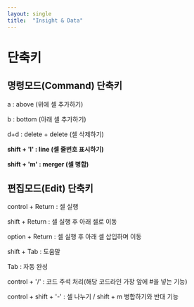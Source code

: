```yaml
---
layout: single
title:  "Insight & Data"
---
```


# 단축키   

## 명령모드(Command) 단축키   
   
a : above (위에 셀 추가하기)   
   
b : bottom (아래 셀 추가하기)   
   
d+d : delete + delete (셀 삭제하기)   
   
**shift + 'l' : line (셀 줄번호 표시하기)**   
   
**shift + 'm' : merger (셀 병합)**   


## 편집모드(Edit) 단축키   
   
control + Return : 셀 실행   
   
shift + Return : 셀 실행 후 아래 셀로 이동   
    
option + Return : 셀 실행 후 아래 셀 삽입하며 이동    
   
shift + Tab : 도움말   
   
Tab : 자동 완성   
   
control + '/' : 코드 주석 처리(해당 코드라인 가장 앞에 #을 넣는 기능)   
   
control + shift + '-' : 셀 나누기 / shift + m 병합하기와 반대 기능   
